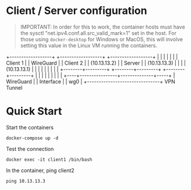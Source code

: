 # Client / Server configuration

> IMPORTANT: In order for this to work, the container hosts must have the sysctl "net.ipv4.conf.all.src_valid_mark=1" set in the host. For those using `docker-desktop` for Windows or MacOS, this will involve setting this value in the Linux VM running the containers.

+------------------+  +------------------+ +------------------+
|                  |  |                  | |                  |
|  Client 1        |  |  WireGuard       | |  Client 2        |
|  (10.13.13.2)    |  |  Server          | |  (10.13.13.3)    |
|                  |  |  (10.13.13.1)    | |                  |
|                  |  |                  | |                  |
+--------+---------+  +--------+---------+ +--------+---------+
         |                     |                    |
         |                     |                    |
         |                     |                    |
         +----+----------------+--------------+-----+
              |            WireGuard          |
              |            Interface          |
              |            wg0                |
              +-------------------------------+
                        VPN Tunnel

# Quick Start

Start the containers
```
docker-compose up -d
```

Test the connection
```
docker exec -it client1 /bin/bash
```

In the container, ping client2
```
ping 10.13.13.3
```


